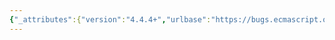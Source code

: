 ```yaml
---
{"_attributes":{"version":"4.4.4+","urlbase":"https://bugs.ecmascript.org/","maintainer":"dherman@mozilla.com"},"bug":{"bug_id":1875,"creation_ts":"2013-08-30 12:39:00 -0700","short_desc":"15.4.3.4.1: Return false instead of throwing TypeError for non-objects","delta_ts":"2013-09-27 14:47:20 -0700","product":"Draft for 6th Edition","component":"technical issue","version":"Rev 17: August 23, 2013 Draft","rep_platform":"All","op_sys":"All","bug_status":"RESOLVED","resolution":"FIXED","priority":"Normal","bug_severity":"normal","everconfirmed":true,"reporter":{"uid":"andrebargull","name":"André Bargull"},"assigned_to":{"uid":"allen","name":"Allen Wirfs-Brock"},"long_desc":[{"commentid":5287,"comment_count":0,"who":{"uid":"andrebargull","name":"André Bargull"},"bug_when":"2013-08-30 12:39:07 -0700","thetext":"15.4.3.4.1, step 2 should simply return `false` instead of throwing a TypeError. Otherwise this throws an error `[].concat(1)`. \n\nAlso the ReturnIfAbrupt() in step 1 seems unnecessary."},{"commentid":5391,"comment_count":1,"who":{"uid":"allen","name":"Allen Wirfs-Brock"},"bug_when":"2013-09-12 17:09:42 -0700","thetext":"fixed in rev19 editor's draft"},{"commentid":5533,"comment_count":2,"who":{"uid":"allen","name":"Allen Wirfs-Brock"},"bug_when":"2013-09-27 14:47:20 -0700","thetext":"fixed in rev19"}]}}
---
```

